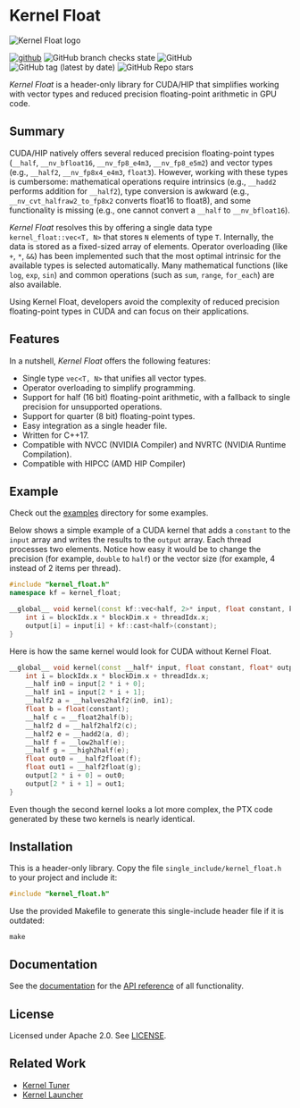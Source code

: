 # Kernel Float

![Kernel Float logo](https://raw.githubusercontent.com/KernelTuner/kernel_float/main/docs/logo.png)

[![github](https://img.shields.io/badge/github-repo-000.svg?logo=github&labelColor=gray&color=blue)](https://github.com/KernelTuner/kernel_float/)
![GitHub branch checks state](https://img.shields.io/github/actions/workflow/status/KernelTuner/kernel_float/docs.yml)
![GitHub](https://img.shields.io/github/license/KernelTuner/kernel_float)
![GitHub tag (latest by date)](https://img.shields.io/github/v/tag/KernelTuner/kernel_float)
![GitHub Repo stars](https://img.shields.io/github/stars/KernelTuner/kernel_float?style=social)


_Kernel Float_ is a header-only library for CUDA/HIP that simplifies working with vector types and reduced precision floating-point arithmetic in GPU code.


## Summary

CUDA/HIP natively offers several reduced precision floating-point types (`__half`, `__nv_bfloat16`, `__nv_fp8_e4m3`, `__nv_fp8_e5m2`)
and vector types (e.g., `__half2`, `__nv_fp8x4_e4m3`, `float3`).
However, working with these types is cumbersome:
mathematical operations require intrinsics (e.g., `__hadd2` performs addition for `__half2`),
type conversion is awkward (e.g., `__nv_cvt_halfraw2_to_fp8x2` converts float16 to float8),
and some functionality is missing (e.g., one cannot convert a `__half` to `__nv_bfloat16`).

_Kernel Float_ resolves this by offering a single data type `kernel_float::vec<T, N>` that stores `N` elements of type `T`.
Internally, the data is stored as a fixed-sized array of elements.
Operator overloading (like `+`, `*`, `&&`) has been implemented such that the most optimal intrinsic for the available types is selected automatically.
Many mathematical functions (like `log`, `exp`, `sin`) and common operations (such as `sum`, `range`, `for_each`) are also available.

Using Kernel Float, developers avoid the complexity of reduced precision floating-point types in CUDA and can focus on their applications.


## Features

In a nutshell, _Kernel Float_ offers the following features:

* Single type `vec<T, N>` that unifies all vector types.
* Operator overloading to simplify programming.
* Support for half (16 bit) floating-point arithmetic, with a fallback to single precision for unsupported operations.
* Support for quarter (8 bit) floating-point types.
* Easy integration as a single header file.
* Written for C++17.
* Compatible with NVCC (NVIDIA Compiler) and NVRTC (NVIDIA Runtime Compilation).
* Compatible with HIPCC (AMD HIP Compiler)


## Example

Check out the [examples](https://github.com/KernelTuner/kernel_float/tree/master/examples) directory for some examples.


Below shows a simple example of a CUDA kernel that adds a `constant` to the `input` array and writes the results to the `output` array.
Each thread processes two elements.
Notice how easy it would be to change the precision (for example, `double` to `half`) or the vector size (for example, 4 instead of 2 items per thread).


```cpp
#include "kernel_float.h"
namespace kf = kernel_float;

__global__ void kernel(const kf::vec<half, 2>* input, float constant, kf::vec<float, 2>* output) {
    int i = blockIdx.x * blockDim.x + threadIdx.x;
    output[i] = input[i] + kf::cast<half>(constant);
}

```

Here is how the same kernel would look for CUDA without Kernel Float.

```cpp
__global__ void kernel(const __half* input, float constant, float* output) {
    int i = blockIdx.x * blockDim.x + threadIdx.x;
    __half in0 = input[2 * i + 0];
    __half in1 = input[2 * i + 1];
    __half2 a = __halves2half2(in0, in1);
    float b = float(constant);
    __half c = __float2half(b);
    __half2 d = __half2half2(c);
    __half2 e = __hadd2(a, d);
    __half f = __low2half(e);
    __half g = __high2half(e);
    float out0 = __half2float(f);
    float out1 = __half2float(g);
    output[2 * i + 0] = out0;
    output[2 * i + 1] = out1;
}

```

Even though the second kernel looks a lot more complex, the PTX code generated by these two kernels is nearly identical.


## Installation

This is a header-only library. Copy the file `single_include/kernel_float.h` to your project and include it:

```cpp
#include "kernel_float.h"
```

Use the provided Makefile to generate this single-include header file if it is outdated:

```
make
```


## Documentation

See the [documentation](https://kerneltuner.github.io/kernel_float/) for the [API reference](https://kerneltuner.github.io/kernel_float/api.html) of all functionality.


## License

Licensed under Apache 2.0. See [LICENSE](https://github.com/KernelTuner/kernel_float/blob/master/LICENSE).


## Related Work

* [Kernel Tuner](https://github.com/KernelTuner/kernel_tuner)
* [Kernel Launcher](https://github.com/KernelTuner/kernel_launcher)

